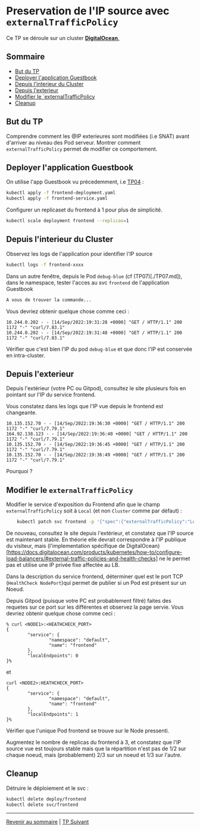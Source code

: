 # Preservation de l'IP source avec `externalTrafficPolicy`

Ce TP se déroule sur un cluster <ins>**DigitalOcean**<ins>.  

## Sommaire
  * [But du TP](#but-du-tp)
  * [Deployer l'application Guestbook](#deployer-lapplication-guestbook)
  * [Depuis l'interieur du Cluster](#depuis-linterieur-du-cluster)
  * [Depuis l'exterieur](#depuis-lexterieur)
  * [Modifier le `externalTrafficPolicy](#modifier-le-externaltrafficpolicy)
  * [Cleanup](#cleanup)

## But du TP
Comprendre comment les @IP exterieures sont modifiées (i.e SNAT) avant d'arriver au niveau des Pod serveur.
Montrer comment `externalTrafficPolicy` permet de modifier ce comportement.

## Deployer l'application Guestbook

On utilise l'app Guestbook vu précedemment, i.e [TP04](./TP04.md) :
```bash
kubectl apply -f frontend-deployment.yaml
kubectl apply -f frontend-service.yaml
```
Configurer un replicaset du frontend à 1 pour plus de simplicité.
```bash
kubectl scale deployment frontend --replicas=1
```

## Depuis l'interieur du Cluster

Observez les logs de l'application pour identifier l'IP source

```bash
kubectl logs -f frontend-xxxx 
```

Dans un autre fenêtre, depuis le Pod `debug-blue` (cf (TP07)[./TP07.md]), dans le namespace, tester l'acces au svc `frontend` de l'application Guestbook

```bash
A vous de trouver la commande...
```

Vous devriez obtenir quelque chose comme ceci :
```
10.244.0.202 - - [14/Sep/2022:19:31:28 +0000] "GET / HTTP/1.1" 200 1172 "-" "curl/7.83.1"
10.244.0.202 - - [14/Sep/2022:19:31:48 +0000] "GET / HTTP/1.1" 200 1172 "-" "curl/7.83.1"
```
Vérifier que c'est bien l'IP du pod `debug-blue` et que donc l'IP est conservée en intra-cluster.

## Depuis l'exterieur

Depuis l'extérieur (votre PC ou Gitpod), consultez le site plusieurs fois en pointant sur l'IP du service frontend.

Vous constatez dans les logs que l'IP vue depuis le frontend est changeante.
```
10.135.152.70 - - [14/Sep/2022:19:36:30 +0000] "GET / HTTP/1.1" 200 1172 "-" "curl/7.79.1"
164.92.138.123 - - [14/Sep/2022:19:36:40 +0000] "GET / HTTP/1.1" 200 1172 "-" "curl/7.79.1"
10.135.152.70 - - [14/Sep/2022:19:36:45 +0000] "GET / HTTP/1.1" 200 1172 "-" "curl/7.79.1"
10.135.152.70 - - [14/Sep/2022:19:36:49 +0000] "GET / HTTP/1.1" 200 1172 "-" "curl/7.79.1"
```

Pourquoi ?

## Modifier le `externalTrafficPolicy`

Modifier le service d'exposition du Frontend afin que le champ `externalTrafficPolicy` soit à `Local` (et non `Cluster` comme par défaut) :

```bash
    kubectl patch svc frontend -p '{"spec":{"externalTrafficPolicy":"Local"}}'
```

De nouveau, consultez le site depuis l'extérieur, et constatez que l'IP source est maintenant stable. En théorie elle devrait correspondre  à l'IP publique du visiteur, mais (l'implementation spécifique de DigitalOcean)[https://docs.digitalocean.com/products/kubernetes/how-to/configure-load-balancers/#external-traffic-policies-and-health-checks] ne le permet pas et utilise une IP privée fixe affectée au LB.

Dans la description du service frontend, déterminer quel est le port TCP (`HealthCheck NodePort`)qui permet de publier si un Pod est présent sur un Noeud.

Depuis Gitpod (puisque votre PC est probablement filtré) faites des requetes sur ce port sur les différentes et observez la page servie.
Vous devriez obtenir quelque chose comme ceci :

```
% curl <NODE1>:<HEATHCHECK_PORT>
{
        "service": {
                "namespace": "default",
                "name": "frontend"
        },
        "localEndpoints": 0
}%                              
```
et
```
curl <NODE2>:HEATHCHECK_PORT>
{
        "service": {
                "namespace": "default",
                "name": "frontend"
        },
        "localEndpoints": 1
}%                                 
```
Vérifier que l'unique Pod frontend se trouve sur le Node pressenti.

Augmentez le nombre de replicas du frontend à 3, et constatez que l'IP source vue est toujours stable mais que la répartition n'est pas de 1/2 sur chaque noeud, mais (probablement) 2/3 sur un noeud et 1/3 sur l'autre.

## Cleanup

Détruire le déploiement et le svc :
```bash
kubectl delete deploy/frontend
kubectl delete svc/frontend
```

---

[Revenir au sommaire](../README.md) | [TP Suivant](./TP12.md)